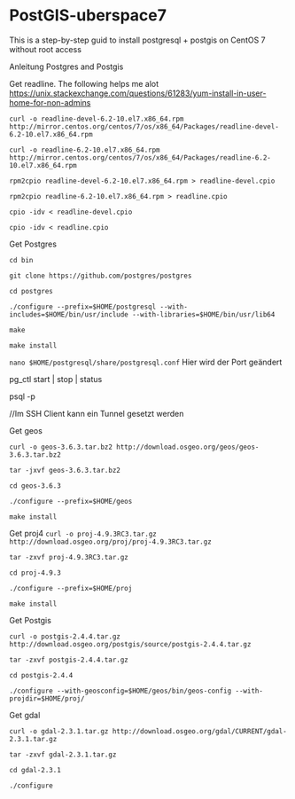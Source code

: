 # PostGIS-uberspace7
This is a step-by-step guid to install postgresql + postgis on CentOS 7 without root access

Anleitung Postgres and Postgis


Get readline. The following helps me alot https://unix.stackexchange.com/questions/61283/yum-install-in-user-home-for-non-admins

`curl -o readline-devel-6.2-10.el7.x86_64.rpm http://mirror.centos.org/centos/7/os/x86_64/Packages/readline-devel-6.2-10.el7.x86_64.rpm`

`curl -o readline-6.2-10.el7.x86_64.rpm http://mirror.centos.org/centos/7/os/x86_64/Packages/readline-6.2-10.el7.x86_64.rpm`

`rpm2cpio readline-devel-6.2-10.el7.x86_64.rpm > readline-devel.cpio`

`rpm2cpio readline-6.2-10.el7.x86_64.rpm > readline.cpio`

`cpio -idv < readline-devel.cpio`

`cpio -idv < readline.cpio`

Get Postgres

`cd bin`

`git clone https://github.com/postgres/postgres`

`cd postgres`

`./configure --prefix=$HOME/postgresql --with-includes=$HOME/bin/usr/include --with-libraries=$HOME/bin/usr/lib64`

`make`

`make install`

`nano $HOME/postgresql/share/postgresql.conf`
Hier wird der Port geändert

pg_ctl start | stop | status

psql -p <PORTNUMMER>

//Im SSH Client kann ein Tunnel gesetzt werden



Get geos

`curl -o geos-3.6.3.tar.bz2 http://download.osgeo.org/geos/geos-3.6.3.tar.bz2`

`tar -jxvf geos-3.6.3.tar.bz2`

`cd geos-3.6.3`

`./configure --prefix=$HOME/geos`

`make install`



Get proj4
`curl -o proj-4.9.3RC3.tar.gz http://download.osgeo.org/proj/proj-4.9.3RC3.tar.gz`

`tar -zxvf proj-4.9.3RC3.tar.gz`

`cd proj-4.9.3`

`./configure --prefix=$HOME/proj`

`make install`


Get Postgis

`curl -o postgis-2.4.4.tar.gz http://download.osgeo.org/postgis/source/postgis-2.4.4.tar.gz`

`tar -zxvf postgis-2.4.4.tar.gz`

`cd postgis-2.4.4`

`./configure --with-geosconfig=$HOME/geos/bin/geos-config --with-projdir=$HOME/proj/`


Get gdal

`curl -o gdal-2.3.1.tar.gz http://download.osgeo.org/gdal/CURRENT/gdal-2.3.1.tar.gz`

`tar -zxvf gdal-2.3.1.tar.gz`

`cd gdal-2.3.1`

`./configure`
